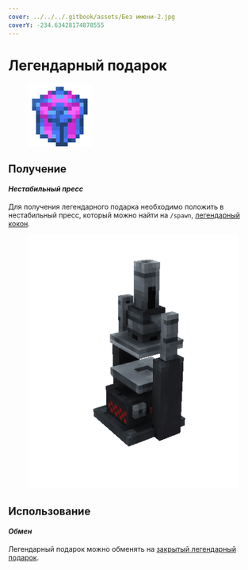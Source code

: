 ```yaml
---
cover: ../../../.gitbook/assets/Без имени-2.jpg
coverY: -234.63428174878555
---
```


# Легендарный подарок

<figure><img src="../../../.gitbook/assets/gift_legendary_128.png" alt=""><figcaption></figcaption></figure>

## Получение

#### _Нестабильный пресс_

Для получения легендарного подарка необходимо положить в нестабильный пресс, который можно найти на `/spawn`, [легендарный кокон](../../materialy/podarki/chrysalis\_legendary.md).

<figure><img src="../../../.gitbook/assets/item_press.gif" alt=""><figcaption></figcaption></figure>

## Использование

#### _Обмен_

Легендарный подарок можно обменять на [закрытый легендарный подарок](gift\_legendary\_advance.md).
